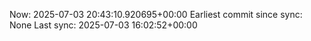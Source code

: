 Now: 2025-07-03 20:43:10.920695+00:00 Earliest commit since sync: None Last sync: 2025-07-03 16:02:52+00:00
